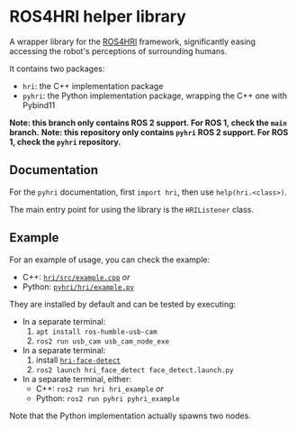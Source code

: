 # ROS4HRI helper library

A wrapper library for the [ROS4HRI](https://wiki.ros.org/hri) framework,
significantly easing accessing the robot's perceptions of surrounding humans.

It contains two packages:
- `hri`: the C++ implementation package
- `pyhri`: the Python implementation package, wrapping the C++ one with Pybind11

**Note: this branch only contains ROS 2 support. For ROS 1, check the `main` branch.**
**Note: this repository only contains `pyhri` ROS 2 support. For ROS 1, check the `pyhri` repository.**

## Documentation

For the `pyhri` documentation, first `import hri`, then use `help(hri.<class>)`.

The main entry point for using the library is the `HRIListener` class.

## Example

For an example of usage, you can check the example:
- C++: [`hri/src/example.cpp`](hri/src/example.cpp) _or_
- Python: [`pyhri/hri/example.py`](pyhri/hri/example.py)

They are installed by default and can be tested by executing:

- In a separate terminal:
  1. `apt install ros-humble-usb-cam`
  2. `ros2 run usb_cam usb_cam_node_exe`
- In a separate terminal:
  1. install [`hri-face-detect`](https://github.com/ros4hri/hri_face_detect/)
  2. `ros2 launch hri_face_detect face_detect.launch.py`
- In a separate terminal, either:
  - C++: `ros2 run hri hri_example`  _or_
  - Python: `ros2 run pyhri pyhri_example`

Note that the Python implementation actually spawns two nodes.
